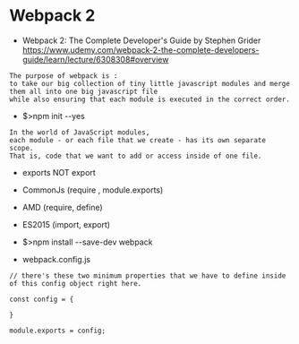 # Webpack 2
- Webpack 2: The Complete Developer's Guide by Stephen Grider
https://www.udemy.com/webpack-2-the-complete-developers-guide/learn/lecture/6308308#overview
```
The purpose of webpack is :
to take our big collection of tiny little javascript modules and merge them all into one big javascript file 
while also ensuring that each module is executed in the correct order.
```
- $>npm init --yes

```
In the world of JavaScript modules,
each module - or each file that we create - has its own separate scope.
That is, code that we want to add or access inside of one file.
```
- exports NOT export
- CommonJs (require , module.exports)
- AMD (require, define)
- ES2015 (import, export)

- $>npm install --save-dev webpack
- webpack.config.js
```
// there's these two minimum properties that we have to define inside of this config object right here.

const config = {

}

module.exports = config;
```
